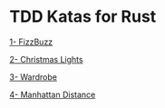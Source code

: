 # TDD Katas for Rust

[1- FizzBuzz](https://kata-log.rocks/fizz-buzz-kata)

[2- Christmas Lights](https://kata-log.rocks/christmas-lights-kata)

[3- Wardrobe](https://kata-log.rocks/configure-wardrobe-kata)

[4- Manhattan Distance](https://kata-log.rocks/manhattan-distance-kata)
